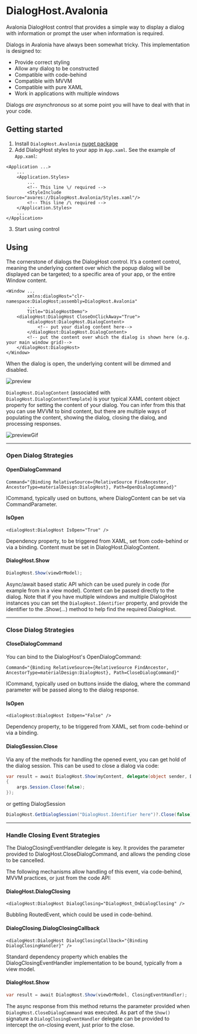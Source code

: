 # DialogHost.Avalonia

Avalonia DialogHost control that provides a simple way to display a dialog with information or prompt the user when
information is required.

Dialogs in Avalonia have always been somewhat tricky. This implementation is designed to:

* Provide correct styling
* Allow any dialog to be constructed
* Compatible with code-behind
* Compatible with MVVM
* Compatible with pure XAML
* Work in applications with multiple windows

Dialogs *are asynchronous* so at some point you will have to deal with that in your code.

## Getting started

1. Install `DialogHost.Avalonia` [nuget package](https://www.nuget.org/packages/DialogHost.Avalonia/)
2. Add DialogHost styles to your app in `App.xaml`. See the example of `App.xaml`:

```xaml
<Application ...>
    ...
    <Application.Styles>
        ...
        <!-- This line \/ required -->
        <StyleInclude Source="avares://DialogHost.Avalonia/Styles.xaml"/>
        <!-- This line /\ required -->
    </Application.Styles>
    ...
</Application>
```

3. Start using control

## Using

The cornerstone of dialogs the DialogHost control. It’s a content control, meaning the underlying content over which the
popup dialog will be displayed can be targeted; to a specific area of your app, or the entire Window content.

```xaml
<Window ...
        xmlns:dialogHost="clr-namespace:DialogHost;assembly=DialogHost.Avalonia"
        ...
        Title="DialogHostDemo">
    <dialogHost:DialogHost CloseOnClickAway="True">
        <dialogHost:DialogHost.DialogContent>
            <!-- put your dialog content here-->
        </dialogHost:DialogHost.DialogContent>
        <!-- put the content over which the dialog is shown here (e.g. your main window grid)-->
    </dialogHost:DialogHost>
</Window>
```

When the dialog is open, the underlying content will be dimmed and disabled.

![preview](wiki/images/preview0.png)

`DialogHost.DialogContent` (associated with `DialogHost.DialogContentTemplate`) is your typical XAML content object
property for setting the content of your dialog. You can infer from this that you can use MVVM to bind content, but
there are multiple ways of populating the content, showing the dialog, closing the dialog, and processing responses.

![previewGif](wiki/images/preview.gif)


---

### Open Dialog Strategies

#### OpenDialogCommand

```xaml
Command="{Binding RelativeSource={RelativeSource FindAncestor, AncestorType=materialDesign:DialogHost}, Path=OpenDialogCommand}"
```

ICommand, typically used on buttons, where DialogContent can be set via CommandParameter.

#### IsOpen

```xaml
<dialogHost:DialogHost IsOpen="True" />
```

Dependency property, to be triggered from XAML, set from code-behind or via a binding. Content must be set in
DialogHost.DialogContent.

#### DialogHost.Show

```c#
DialogHost.Show(viewOrModel);
```

Async/await based static API which can be used purely in code (for example from in a view model). Content can be passed
directly to the dialog. Note that if you have multiple windows and multiple DialogHost instances you can set
the `DialogHost.Identifier` property, and provide the identifier to the .Show(...) method to help find the required
DialogHost.


---

### Close Dialog Strategies

#### CloseDialogCommand

You can bind to the DialogHost's OpenDialogCommand:

```xaml
Command="{Binding RelativeSource={RelativeSource FindAncestor, AncestorType=materialDesign:DialogHost}, Path=CloseDialogCommand}"
```

ICommand, typically used on buttons inside the dialog, where the command parameter will be passed along to the dialog
response.

#### IsOpen

```xaml
<dialogHost:DialogHost IsOpen="False" />
```

Dependency property, to be triggered from XAML, set from code-behind or via a binding.

#### DialogSession.Close

Via any of the methods for handling the opened event, you can get hold of the dialog session. This can be used to close
a dialog via code:

```c#
var result = await DialogHost.Show(myContent, delegate(object sender, DialogOpenedEventArgs args)
{
    args.Session.Close(false);
});
```

or getting DialogSession

```c#
DialogHost.GetDialogSession("DialogHost.Identifier here")?.Close(false);
```

---

### Handle Closing Event Strategies

The DialogClosingEventHandler delegate is key. It provides the parameter provided to DialogHost.CloseDialogCommand, and
allows the pending close to be cancelled.

The following mechanisms allow handling of this event, via code-behind, MVVM practices, or just from the code API:

#### DialogHost.DialogClosing

```xaml
<dialogHost:DialogHost DialogClosing="DialogHost_OnDialogClosing" />
```

Bubbling RoutedEvent, which could be used in code-behind.

#### DialogClosing.DialogClosingCallback

```xaml
<dialogHost:DialogHost DialogClosingCallback="{Binding DialogClosingHandler}" />
```

Standard dependency property which enables the DialogClosingEventHandler implementation to be bound, typically from a
view model.

#### DialogHost.Show

```c#
var result = await DialogHost.Show(viewOrModel, ClosingEventHandler);
```

The async response from this method returns the parameter provided when `DialogHost.CloseDialogCommand` was executed. As
part of the `Show()` signature a `DialogClosingEventHandler` delegate can be provided to intercept the on-closing event,
just prior to the close.